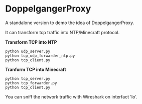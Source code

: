 # DoppelgangerProxy
A standalone version to demo the idea of DoppelgangerProxy.

It can transform tcp traffic into NTP/Minecraft protocol.

**Transform TCP into NTP**
```
python udp_server.py
python tcp_udp_forwarder_ntp.py
python tcp_client.py
```

**Tranform TCP into Minecraft**
```
python tcp_server.py
python tcp_forwarder.py
python tcp_client.py
```

You can sniff the network traffic with Wireshark on interfact 'lo'.
